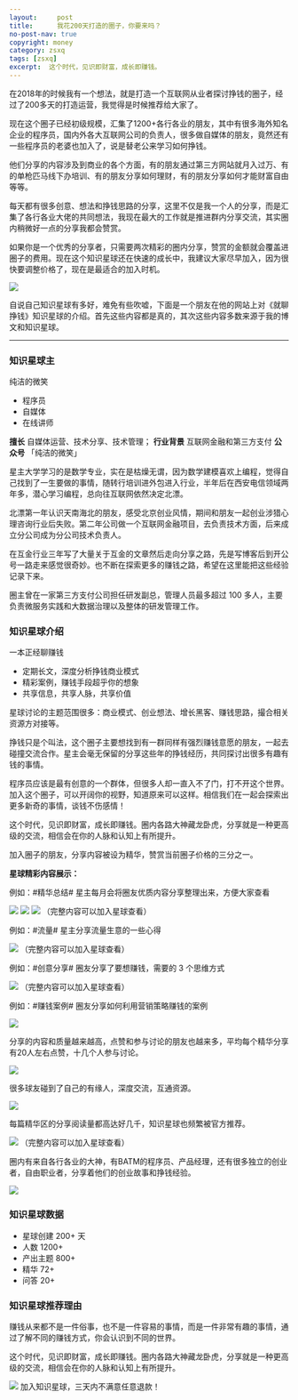 ```yaml
---
layout:     post
title:      我花200天打造的圈子，你要来吗？
no-post-nav: true
copyright: money
category: zsxq
tags: [zsxq]
excerpt:  这个时代，见识即财富，成长即赚钱。
---
```


在2018年的时候我有一个想法，就是打造一个互联网从业者探讨挣钱的圈子，经过了200多天的打造运营，我觉得是时候推荐给大家了。

现在这个圈子已经初级规模，汇集了1200+各行各业的朋友，其中有很多海外知名企业的程序员，国内外各大互联网公司的负责人，很多做自媒体的朋友，竟然还有一些程序员的老婆也加入了，说是替老公来学习如何挣钱。

他们分享的内容涉及到商业的各个方面，有的朋友通过第三方网站就月入过万、有的单枪匹马线下办培训、有的朋友分享如何理财，有的朋友分享如何才能财富自由等等。

每天都有很多创意、想法和挣钱思路的分享，这里不仅是我一个人的分享，而是汇集了各行各业大佬的共同想法，我现在最大的工作就是推进群内分享交流，其实圈内稍微好一点的分享我都会赞赏。

如果你是一个优秀的分享者，只需要两次精彩的圈内分享，赞赏的金额就会覆盖进圈子的费用。现在这个知识星球还在快速的成长中，我建议大家尽早加入，因为很快要调整价格了，现在是最适合的加入时机。

![](http://www.itmind.net/assets/images/2019/zsxq/money.jpg)

自说自己知识星球有多好，难免有些吹嘘，下面是一个朋友在他的网站上对《就聊挣钱》知识星球的介绍。首先这些内容都是真的，其次这些内容多数来源于我的博文和知识星球。

---

### 知识星球主

纯洁的微笑

- 程序员
- 自媒体
- 在线讲师

**擅长** 自媒体运营、技术分享、技术管理；
**行业背景** 互联网金融和第三方支付
**公众号** 「纯洁的微笑」

星主大学学习的是数学专业，实在是枯燥无谓，因为数学建模喜欢上编程，觉得自己找到了一生要做的事情，随转行培训进外包进入行业，半年后在西安电信领域两年多，潜心学习编程，总向往互联网依然决定北漂。

北漂第一年认识天南海北的朋友，感受北京创业风情，期间和朋友一起创业涉猎心理咨询行业后失败。第二年公司做一个互联网金融项目，去负责技术方面，后来成立分公司成为分公司技术负责人。

在互金行业三年写了大量关于互金的文章然后走向分享之路，先是写博客后到开公号一路走来感觉很奇妙。也不断在探索更多的赚钱之路，希望在这里能把这些经验记录下来。

圈主曾在一家第三方支付公司担任研发副总，管理人员最多超过 100 多人，主要负责微服务实践和大数据治理以及整体的研发管理工作。

### 知识星球介绍

一本正经聊赚钱

- 定期长文，深度分析挣钱商业模式
- 精彩案例，赚钱手段超乎你的想象
- 共享信息，共享人脉，共享价值

星球讨论的主题范围很多：商业模式、创业想法、增长黑客、赚钱思路，撮合相关资源方对接等。

挣钱只是个叫法，这个圈子主要想找到有一群同样有强烈赚钱意愿的朋友，一起去碰撞交流合作。星主会毫无保留的分享这些年的挣钱经历，共同探讨出很多有趣有钱的事情。

程序员应该是最有创意的一个群体，但很多人却一直入不了门，打不开这个世界。加入这个圈子，可以开阔你的视野，知道原来可以这样。相信我们在一起会探索出更多新奇的事情，谈钱不伤感情！

这个时代，见识即财富，成长即赚钱。圈内各路大神藏龙卧虎，分享就是一种更高级的交流，相信会在你的人脉和认知上有所提升。

加入圈子的朋友，分享内容被设为精华，赞赏当前圈子价格的三分之一。

**星球精彩内容展示：**

例如：#精华总结# 星主每月会将圈友优质内容分享整理出来，方便大家查看

![](http://www.itmind.net/assets/images/2019/zsxq/money21.jpg)
![](http://www.itmind.net/assets/images/2019/zsxq/money22.jpg)
![](http://www.itmind.net/assets/images/2019/zsxq/money23.jpg)
（完整内容可以加入星球查看）

例如：#流量# 星主分享流量生意的一些心得

![](http://www.itmind.net/assets/images/2019/zsxq/money24.jpg)
（完整内容可以加入星球查看）

例如：#创意分享# 圈友分享了要想赚钱，需要的 3 个思维方式

![](http://www.itmind.net/assets/images/2019/zsxq/money25.jpg)
（完整内容可以加入星球查看）

例如：#赚钱案例# 圈友分享如何利用营销策略赚钱的案例

![](http://www.itmind.net/assets/images/2019/zsxq/money26.jpg)

分享的内容和质量越来越高，点赞和参与讨论的朋友也越来多，平均每个精华分享有20人左右点赞，十几个人参与讨论。

![](http://www.itmind.net/assets/images/2019/zsxq/money27.jpg)


很多球友碰到了自己的有缘人，深度交流，互通资源。

![](http://www.itmind.net/assets/images/2019/zsxq/money28.jpg)


每篇精华区的分享阅读量都高达好几千，知识星球也频繁被官方推荐。

![](http://www.itmind.net/assets/images/2019/zsxq/money29.jpg)
（完整内容可以加入星球查看）

圈内有来自各行各业的大神，有BATM的程序员、产品经理，还有很多独立的创业者，自由职业者，分享着他们的创业故事和挣钱经验。

![](http://www.itmind.net/assets/images/2019/zsxq/money30.jpg)


### 知识星球数据

- 星球创建 200+ 天
- 人数 1200+
- 产出主题 800+
- 精华 72+
- 问答 20+

### 知识星球推荐理由
 
赚钱从来都不是一件俗事，也不是一件容易的事情，而是一件非常有趣的事情，通过了解不同的赚钱方式，你会认识到不同的世界。

这个时代，见识即财富，成长即赚钱。圈内各路大神藏龙卧虎，分享就是一种更高级的交流，相信会在你的人脉和认知上有所提升。

![](http://www.itmind.net/assets/images/2019/zsxq/money.jpg)
加入知识星球，三天内不满意任意退款！


